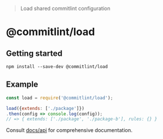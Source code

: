 > Load shared commitlint configuration

# @commitlint/load

## Getting started

```shell
npm install --save-dev @commitlint/load
```

## Example 

```js
const load = require('@commitlint/load');

load({extends: ['./package']})
.then(config => console.log(config));
// => { extends: ['./package', './package-b'], rules: {} }
```

Consult [docs/api](https://conventional-changelog.github.io/#/reference-api) for comprehensive documentation.

